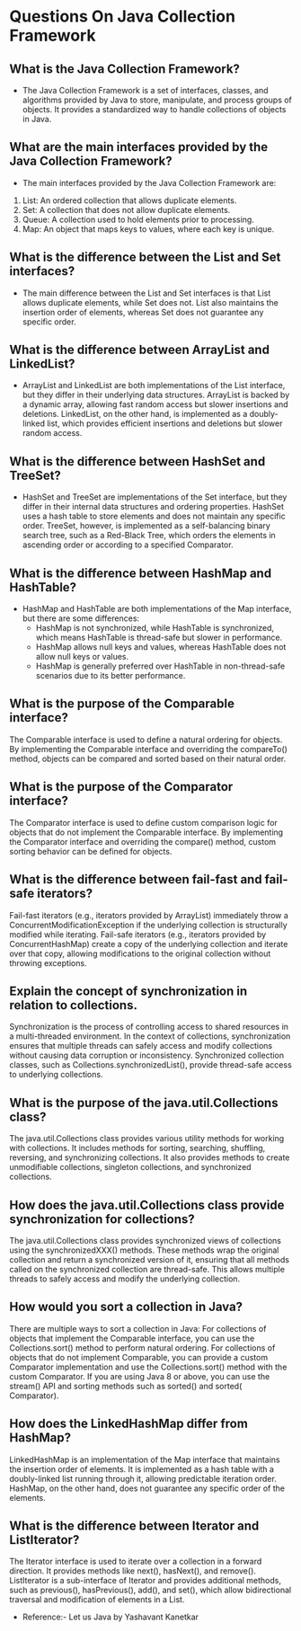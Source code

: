 # Questions On Java Collection Framework

## What is the Java Collection Framework?

- The Java Collection Framework is a set of interfaces, classes, and algorithms provided by Java to store, manipulate,
  and process groups of objects. It provides a standardized way to handle collections of objects in Java.

## What are the main interfaces provided by the Java Collection Framework?

- The main interfaces provided by the Java Collection Framework are:

1. List: An ordered collection that allows duplicate elements.
2. Set: A collection that does not allow duplicate elements.
3. Queue: A collection used to hold elements prior to processing.
4. Map: An object that maps keys to values, where each key is unique.

## What is the difference between the List and Set interfaces?

- The main difference between the List and Set interfaces is that List allows duplicate elements, while Set does not.
  List also maintains the insertion order of elements, whereas Set does not guarantee any specific order.

## What is the difference between ArrayList and LinkedList?

- ArrayList and LinkedList are both implementations of the List interface, but they differ in their underlying data
  structures. ArrayList is backed by a dynamic array, allowing fast random access but slower insertions and deletions.
  LinkedList, on the other hand, is implemented as a doubly-linked list, which provides efficient insertions and
  deletions but slower random access.

## What is the difference between HashSet and TreeSet?

- HashSet and TreeSet are implementations of the Set interface, but they differ in their internal data structures and
  ordering properties. HashSet uses a hash table to store elements and does not maintain any specific order. TreeSet,
  however, is implemented as a self-balancing binary search tree, such as a Red-Black Tree, which orders the elements in
  ascending order or according to a specified Comparator.

## What is the difference between HashMap and HashTable?

- HashMap and HashTable are both implementations of the Map interface, but there are some differences:
    - HashMap is not synchronized, while HashTable is synchronized, which means HashTable is thread-safe but slower in
      performance.
    - HashMap allows null keys and values, whereas HashTable does not allow null keys or values.
    - HashMap is generally preferred over HashTable in non-thread-safe scenarios due to its better performance.

## What is the purpose of the Comparable interface?

The Comparable interface is used to define a natural ordering for objects. By implementing the Comparable interface and
overriding the compareTo() method, objects can be compared and sorted based on their natural order.

## What is the purpose of the Comparator interface?

The Comparator interface is used to define custom comparison logic for objects that do not implement the Comparable
interface. By implementing the Comparator interface and overriding the compare() method, custom sorting behavior can be
defined for objects.

## What is the difference between fail-fast and fail-safe iterators?

Fail-fast iterators (e.g., iterators provided by ArrayList) immediately throw a ConcurrentModificationException if the
underlying collection is structurally modified while iterating. Fail-safe iterators (e.g., iterators provided by
ConcurrentHashMap) create a copy of the underlying collection and iterate over that copy, allowing modifications to the
original collection without throwing exceptions.

## Explain the concept of synchronization in relation to collections.

Synchronization is the process of controlling access to shared resources in a multi-threaded environment. In the context
of collections, synchronization ensures that multiple threads can safely access and modify collections without causing
data corruption or inconsistency. Synchronized collection classes, such as Collections.synchronizedList(), provide
thread-safe access to underlying collections.

## What is the purpose of the java.util.Collections class?

The java.util.Collections class provides various utility methods for working with collections. It includes methods for
sorting, searching, shuffling, reversing, and synchronizing collections. It also provides methods to create unmodifiable
collections, singleton collections, and synchronized collections.

## How does the java.util.Collections class provide synchronization for collections?

The java.util.Collections class provides synchronized views of collections using the synchronizedXXX() methods. These
methods wrap the original collection and return a synchronized version of it, ensuring that all methods called on the
synchronized collection are thread-safe. This allows multiple threads to safely access and modify the underlying
collection.

## How would you sort a collection in Java?

There are multiple ways to sort a collection in Java:
For collections of objects that implement the Comparable interface, you can use the Collections.sort() method to perform
natural ordering.
For collections of objects that do not implement Comparable, you can provide a custom Comparator implementation and use
the Collections.sort() method with the custom Comparator.
If you are using Java 8 or above, you can use the stream() API and sorting methods such as sorted() and sorted(
Comparator).

## How does the LinkedHashMap differ from HashMap?

LinkedHashMap is an implementation of the Map interface that maintains the insertion order of elements. It is
implemented as a hash table with a doubly-linked list running through it, allowing predictable iteration order. HashMap,
on the other hand, does not guarantee any specific order of the elements.

## What is the difference between Iterator and ListIterator?

The Iterator interface is used to iterate over a collection in a forward direction. It provides methods like next(),
hasNext(), and remove(). ListIterator is a sub-interface of Iterator and provides additional methods, such as
previous(), hasPrevious(), add(), and set(), which allow bidirectional traversal and modification of elements in a List.

- Reference:- Let us Java by Yashavant Kanetkar